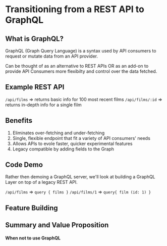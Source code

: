 # Transitioning from a REST API to GraphQL

## What is GraphQL?

GraphQL (Graph Query Language) is a syntax used by API consumers to request or mutate data from an API provider.

Can be thought of as an alternative to REST APIs OR as an add-on to provide API Consumers more flexibilty and control over the data fetched. 

## Example REST API

`/api/films`      => returns basic info for 100 most recent films
`/api/films/:id`  => returns in-depth info for a single film



## Benefits

1. Eliminates over-fetching and under-fetching
2. Single, flexible endpoint that fit a variety of API consumers' needs
3. Allows APIs to evole faster, quicker experimental features
4. Legacy compatible by adding fields to the Graph

## Code Demo

Rather then demoing a GraphQL server, we'll look at building a GraphQL Layer on top of a legacy REST API.

`/api/films` => `query {
                   films
                 }`
`/api/films/1` => `query{
                    film (id: 1)
                }`

## Feature Building

## Summary and Value Proposition

#### When not to use GraphQL
